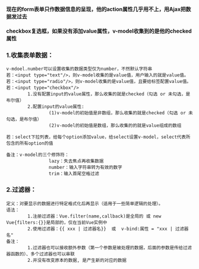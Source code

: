 #### 现在的form表单只作数据信息的呈现，他的action属性几乎用不上，用Ajax把数据发过去

#### checkbox复选框，如果没有添加value属性，v-model收集到的是他的checked属性

### 1.收集表单数据：
    v-mdoel.number可以设置收集的数据类型仅为number，不然默认字符串
    若：<input type="text"/>，则v-model收集的是value值，用户输入的就是value值。
    若：<input type="radio"/>，则v-model收集的是value值，且要给标签配置value值。
    若：<input type="checkbox"/>
            1.没有配置input的value属性，那么收集的就是checked（勾选 or 未勾选，是布尔值）
            2.配置input的value属性:
                    (1)v-model的初始值是非数组，那么收集的就是checked（勾选 or 未勾选，是布尔值）
                    (2)v-model的初始值是数组，那么收集的的就是value组成的数组

    若：select下拉列表，给每个option添加value，给select设置v-model，select代表所包含的所有option的值

    备注：v-model的三个修饰符：
                    lazy：失去焦点再收集数据
                    number：输入字符串转为有效的数字
                    trim：输入首尾空格过滤
### 2.过滤器：
    定义：对要显示的数据进行特定格式化后再显示（适用于一些简单逻辑的处理）。
    语法：
            1.注册过滤器：Vue.filter(name,callback)是全局的 或 new Vue{filters:{}}是局部的，仅在当前Vue实例中
            2.使用过滤器：{{ xxx | 过滤器名}}  或  v-bind:属性 = "xxx | 过滤器名"
    备注：
            1.过滤器也可以接收额外参数（第一个参数是被处理的数据，后面的参数是传给过滤器函数的）、多个过滤器也可以串联
            2.并没有改变原本的数据, 是产生新的对应的数据                    